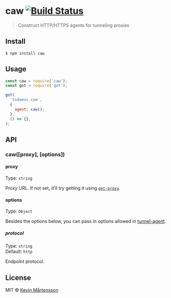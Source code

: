 # caw [![Build Status](https://travis-ci.org/kevva/caw.svg?branch=master)](https://travis-ci.org/kevva/caw)

> Construct HTTP/HTTPS agents for tunneling proxies

## Install

```
$ npm install caw
```

## Usage

```js
const caw = require('caw');
const got = require('got');

got(
  'todomvc.com',
  {
    agent: caw(),
  },
  () => {},
);
```

## API

### caw([proxy], [options])

#### proxy

Type: `string`

Proxy URL. If not set, it'll try getting it using [`get-proxy`](https://github.com/kevva/get-proxy).

#### options

Type: `Object`

Besides the options below, you can pass in options allowed in [tunnel-agent](https://github.com/request/tunnel-agent).

##### protocol

Type: `string`<br>
Default: `http`

Endpoint protocol.

## License

MIT © [Kevin Mårtensson](https://github.com/kevva)
